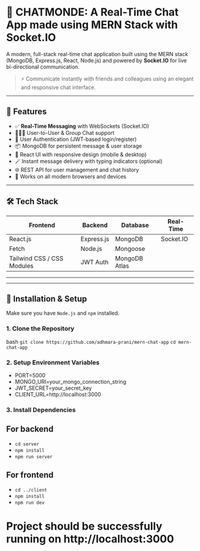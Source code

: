 # 💬 CHATMONDE: A Real-Time Chat App made using MERN Stack with Socket.IO

A modern, full-stack real-time chat application built using the MERN stack (MongoDB, Express.js, React, Node.js) and powered by **Socket.IO** for live bi-directional communication.

> ⚡ Communicate instantly with friends and colleagues using an elegant and responsive chat interface.

---

## 🚀 Features

- ✅ **Real-Time Messaging** with WebSockets (Socket.IO)
- 🧑‍🤝‍🧑 User-to-User & Group Chat support
- 🧾 User Authentication (JWT-based login/register)
- 📦 MongoDB for persistent message & user storage
- 🎨 React UI with responsive design (mobile & desktop)
- 🪄 Instant message delivery with typing indicators (optional)
- 🌐 REST API for user management and chat history
- 📱 Works on all modern browsers and devices

---

## 🛠 Tech Stack

| Frontend | Backend | Database | Real-Time |
|----------|---------|----------|------------|
| React.js | Express.js | MongoDB | Socket.IO |
| Fetch | Node.js | Mongoose 
| Tailwind CSS / CSS Modules | JWT Auth | MongoDB Atlas

---


---

## 🔧 Installation & Setup

Make sure you have `Node.js` and `npm` installed.

### 1. Clone the Repository

bash
```git clone https://github.com/adhmara-prani/mern-chat-app```
```cd mern-chat-app```

### 2. Setup Environment Variables

- PORT=5000
- MONGO_URI=your_mongo_connection_string
- JWT_SECRET=your_secret_key
- CLIENT_URL=http://localhost:3000

### 3. Install Dependencies

## For backend
- ```cd server```
- ```npm install```
- ```npm run server```

## For frontend
- ```cd ../client```
- ```npm install```
- ```npm run dev```

# Project should be successfully running on http://localhost:3000


